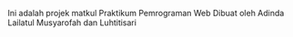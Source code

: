 Ini adalah projek matkul Praktikum Pemrograman Web
Dibuat oleh Adinda Lailatul Musyarofah dan Luhtitisari

